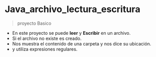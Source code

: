 Java_archivo_lectura_escritura
==============================


> proyecto Basico


* En este proyecto se puede **leer** y **Escribir** en un archivo.
* Si el archivo no existe es creado.
* Nos muestra el contenido de una carpeta y nos dice su ubicación.  
* y utiliza expresiones regulares. 
